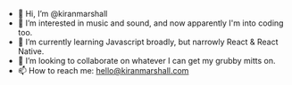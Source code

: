- 👋 Hi, I’m @kiranmarshall
- 👀 I’m interested in music and sound, and now apparently I'm into coding too.
- 🌱 I’m currently learning Javascript broadly, but narrowly React & React Native.
- 💞️ I’m looking to collaborate on whatever I can get my grubby mitts on.
- 📫 How to reach me: hello@kiranmarshall.com

<!---
kiranmarshall/kiranmarshall is a ✨ special ✨ repository because its `README.md` (this file) appears on your GitHub profile.
You can click the Preview link to take a look at your changes.
--->
